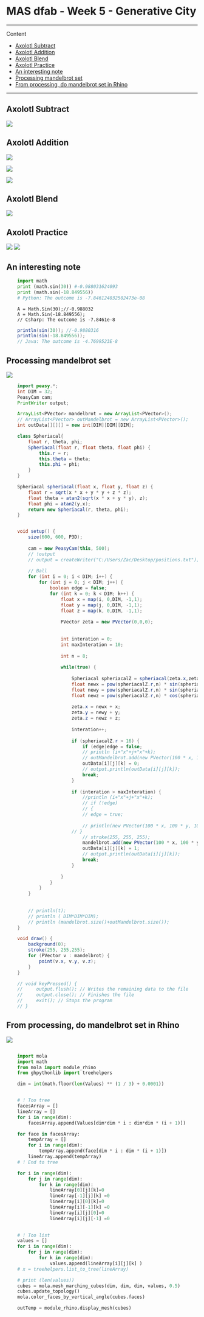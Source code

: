 # MAS dfab - Week 5 - Generative City

---

Content

- [Axolotl Subtract](#axolotl-subtract)
- [Axolotl Addition](#axolotl-addition)
- [Axolotl Blend](#axolotl-blend)
- [Axolotl Practice](#axolotl-practice)
- [An interesting note](#an-interesting-note)
- [Processing mandelbrot set](#processing-mandelbrot-set)
- [From processing, do mandelbrot set in Rhino](#from-processing-do-mandelbrot-set-in-rhino)

---

## Axolotl Subtract

![](MASdfab-Week5/MASdfab-Week5_2022-10-17-11-01-13.png)

## Axolotl Addition

![](MASdfab-Week5/MASdfab-Week5_2022-10-17-11-12-59.png)

![](MASdfab-Week5/MASdfab-Week5_2022-10-17-11-13-40.png)

![](MASdfab-Week5/MASdfab-Week5_2022-10-17-11-14-19.png)

## Axolotl Blend

![](MASdfab-Week5/MASdfab-Week5_2022-10-17-13-17-04.png)

## Axolotl Practice

![](MASdfab-Week5/final.png)
![](MASdfab-Week5/MASdfab-Week5_2022-10-17-14-19-23.png)

## An interesting note

```Python
    import math
    print (math.sin(30)) #-0.988031624093
    print (math.sin(-18.849556))
    # Python: The outcome is -7.846124032502473e-08
```

```Csharp
    A = Math.Sin(30);//-0.988032
    A = Math.Sin(-18.849556);
    // Csharp: The outcome is -7.8461e-8
```

```java
    println(sin(30)); //-0.9880316
    println(sin(-18.849556));
    // Java: The outcome is -4.7699523E-8
```

## Processing mandelbrot set
![](MASdfab-Week5/MASdfab-Week5_2022-10-18-17-19-19.png)
```Java
    import peasy.*;
    int DIM = 32;
    PeasyCam cam;
    PrintWriter output;

    ArrayList<PVector> mandelbrot = new ArrayList<PVector>();
    // ArrayList<PVector> outMandelbrot = new ArrayList<PVector>();
    int outData[][][] = new int[DIM][DIM][DIM];

    class Spheriacal{
        float r, theta, phi;
        Spheriacal(float r, float theta, float phi) {
            this.r = r;
            this.theta = theta;
            this.phi = phi;
        }
    }

    Spheriacal spheriacal(float x, float y, float z) {
        float r = sqrt(x * x + y * y + z * z);
        float theta = atan2(sqrt(x * x + y * y), z);
        float phi = atan2(y,x);
        return new Spheriacal(r, theta, phi);
    }


    void setup() {
        size(600, 600, P3D);
        
        cam = new PeasyCam(this, 500);
        // !output
        // output = createWriter("C:/Users/Zac/Desktop/positions.txt");
        
        // Ball
        for (int i = 0; i < DIM; i++) {
            for (int j = 0; j < DIM; j++) {
                boolean edge = false;
                for (int k = 0; k < DIM; k++) {
                    float x = map(i, 0,DIM, -1,1);
                    float y = map(j, 0,DIM, -1,1);
                    float z = map(k, 0,DIM, -1,1);
                    
                    PVector zeta = new PVector(0,0,0);
                    
                    
                    int interation = 0;
                    int maxInteration = 10;
                    
                    int n = 8;
                    
                    while(true) {
                        
                        Spheriacal spheriacalZ = spheriacal(zeta.x,zeta.y,zeta.z);
                        float newx = pow(spheriacalZ.r,n) * sin(spheriacalZ.theta * n) * cos(spheriacalZ.phi * n);
                        float newy = pow(spheriacalZ.r,n) * sin(spheriacalZ.theta * n) * sin(spheriacalZ.phi * n);
                        float newz = pow(spheriacalZ.r,n) * cos(spheriacalZ.theta * n);
                        
                        zeta.x = newx + x;
                        zeta.y = newy + y;
                        zeta.z = newz + z;
                        
                        interation++;
                        
                        if (spheriacalZ.r > 16) {
                            if (edge)edge = false;
                            // println (i+"x"+j+"x"+k);
                            // outMandelbrot.add(new PVector(100 * x, 100 * y, 100 * z));
                            outData[i][j][k] = 0;
                            // output.println(outData[i][j][k]);
                            break;
                        }
                        
                        if (interation > maxInteration) {
                            //println (i+"x"+j+"x"+k);
                            // if (!edge)
                            // {
                            // edge = true;
                            
                            // println(new PVector(100 * x, 100 * y, 100 * z));
                        // }
                            // stroke(255, 255, 255);
                            mandelbrot.add(new PVector(100 * x, 100 * y, 100 * z));
                            outData[i][j][k] = 1;
                            // output.println(outData[i][j][k]);
                            break;
                        }
                        
                    }
                }
            }
        }
        
        
        // println(t);
        // println ( DIM*DIM*DIM);
        // println (mandelbrot.size()+outMandelbrot.size());
    }

    void draw() {
        background(0);  
        stroke(255, 255,255);
        for (PVector v : mandelbrot) {
            point(v.x, v.y, v.z);
        }
    }

    // void keyPressed() {
    //     output.flush(); // Writes the remaining data to the file
    //     output.close(); // Finishes the file
    //     exit(); // Stops the program
    // }

```

## From processing, do mandelbrot set in Rhino
![](MASdfab-Week5/MASdfab-Week5_2022-10-18-17-20-01.png)
```Python

    import mola
    import math
    from mola import module_rhino
    from ghpythonlib import treehelpers

    dim = int(math.floor(len(Values) ** (1 / 3) + 0.0001))


    # ! Too tree
    facesArray = []
    lineArray = []
    for i in range(dim):
        facesArray.append(Values[dim*dim * i : dim*dim * (i + 1)])

    for face in facesArray:
        tempArray = []
        for i in range(dim):
            tempArray.append(face[dim * i : dim * (i + 1)])
        lineArray.append(tempArray)
    # ! End to tree

    for i in range(dim):
        for j in range(dim):
            for k in range(dim):
                lineArray[0][j][k]=0
                lineArray[-1][j][k] =0
                lineArray[i][0][k]=0
                lineArray[i][-1][k] =0
                lineArray[i][j][0]=0
                lineArray[i][j][-1] =0
                

    # ! Too list
    values = []
    for i in range(dim):
        for j in range(dim):
            for k in range(dim):
                values.append(lineArray[i][j][k] )
    # x = treehelpers.list_to_tree(lineArray)

    # print (len(values))
    cubes = mola.mesh_marching_cubes(dim, dim, dim, values, 0.5)
    cubes.update_topology()
    mola.color_faces_by_vertical_angle(cubes.faces)

    outTemp = module_rhino.display_mesh(cubes)

```